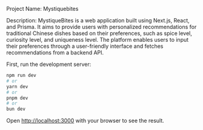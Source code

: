 Project Name: Mystiquebites

Description:
MystiqueBites is a web application built using Next.js, React, and Prisma. It aims to provide users with personalized recommendations for traditional Chinese dishes based on their preferences, such as spice level, curiosity level, and uniqueness level. The platform enables users to input their preferences through a user-friendly interface and fetches recommendations from a backend API.

First, run the development server:

```bash
npm run dev
# or
yarn dev
# or
pnpm dev
# or
bun dev
```

Open [http://localhost:3000](http://localhost:3000) with your browser to see the result.
